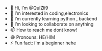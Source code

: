 - 👋 Hi, I’m @QuiZli9
- 👀 I’m interested in coding,electronics
- 🌱 I’m currently learning python , backend
- 💞️ I’m looking to collaborate on anything
- 📫 How to reach me dont know!
- 😄 Pronouns: HE/HIM
- ⚡ Fun fact: i'm a beginner hehe

<!---
QuiZli9/QuiZli9 is a ✨ special ✨ repository because its `README.md` (this file) appears on your GitHub profile.
You can click the Preview link to take a look at your changes.
--->

